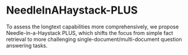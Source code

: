 # NeedleInAHaystack-PLUS
To assess the longtext capabilities more comprehensively, we propose Needle-in-a-Haystack PLUS, which shifts the focus from simple fact retrieval to more challenging single-document/multi-document question answering tasks.
